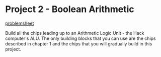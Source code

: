 # Project 2 - Boolean Arithmetic
[problemsheet](https://www.nand2tetris.org/project02)

Build all the chips leading up to an Arithmetic Logic Unit - the Hack computer's ALU. The only building blocks that you can use are the chips described in chapter 1 and the chips that you will gradually build in this project.